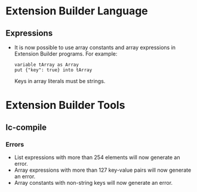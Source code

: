 # Extension Builder Language
## Expressions

* It is now possible to use array constants and array expressions in
  Extension Builder programs.  For example:

      variable tArray as Array
      put {"key": true} into tArray

  Keys in array literals must be strings.

# Extension Builder Tools
## lc-compile
### Errors

* List expressions with more than 254 elements will now generate an error.
* Array expressions with more than 127 key-value pairs will now generate an error.
* Array constants with non-string keys will now generate an error.
